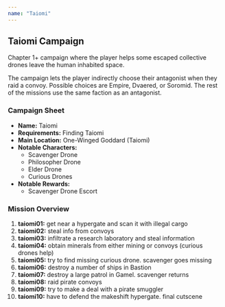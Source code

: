 ```yaml
---
name: "Taiomi"
---
```

## Taiomi Campaign

Chapter 1+ campaign where the player helps some escaped collective drones leave
the human inhabited space.

The campaign lets the player indirectly choose their antagonist when they raid
a convoy. Possible choices are Empire, Dvaered, or Soromid. The rest of the
missions use the same faction as an antagonist.

### Campaign Sheet

* **Name:** Taiomi
* **Requirements:** Finding Taiomi
* **Main Location:** One-Winged Goddard (Taiomi)
* **Notable Characters:**
   * Scavenger Drone
   * Philosopher Drone
   * Elder Drone
   * Curious Drones
* **Notable Rewards:**
   * Scavenger Drone Escort

### Mission Overview

1. **taiomi01:** get near a hypergate and scan it with illegal cargo
1. **taiomi02:** steal info from convoys
1. **taiomi03:** infiltrate a research laboratory and steal information
1. **taiomi04:** obtain minerals from either mining or convoys (curious drones help)
1. **taiomi05:** try to find missing curious drone. scavenger goes missing
1. **taiomi06:** destroy a number of ships in Bastion
1. **taiomi07:** destroy a large patrol in Gamel. scavenger returns
1. **taiomi08:** raid pirate convoys
1. **taiomi09:** try to make a deal with a pirate smuggler
1. **taiomi10:** have to defend the makeshift hypergate. final cutscene
